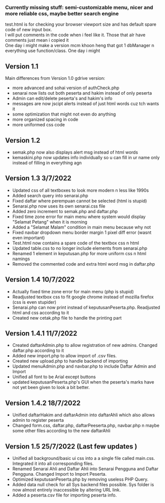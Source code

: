 ### Currently missing stuff: semi-customizable menu, nicer and more reliable css, maybe better search engine

test.html is for checking your browser viewport size and has default spare code of new input box.  
I will put comments in the code when i feel like it. Those that alr have comments just mean i copied it  
One day i might make a version mcm khoon heng that got 1 dbManager n everything use function/class. One day i might  

## Version 1.1  
Main differences from Version 1.0 gdrive version:  
- more advanced and sohai version of authCheck.php  
- senarai now lists out both peserta and hakim instead of only peserta  
- Admin can edit/delete peserta's and hakim's info  
- messages are now jscipt alerts instead of just html words cuz tch wants it  
- some optimization that might not even do anything  
- more organized spacing in code  
- more uniformed css code  

## Version 1.2  
- semak.php now also displays alert msg instead of html words  
- kemaskini.php now updates info individually so u can fill in ur name only instead of filling in everything agn

## Version 1.3 3/7/2022
- Updated css of all textboxes to look more modern n less like 1990s
- Added search query into senarai.php
- Fixed daftar where perempuan cannot be selected (html is stupid)
- Senarai.php now uses its own senarai.css file
- Added zero increment to semak.php and daftar.php
- Fixed time zone error for main menu where system would display "Selamat Petang" when it is morning
- Added a "Selamat Malam" condition in main menu because why not
- Fixed navbar dropdown menu border margin 1 pixel diff error (wasnt even important)
- Test.html now contains a spare code of the textbox css n html
- Updated table.css to no longer include elements from senarai.php
- Renamed 1 element in keputusan.php for more uniform css n html namings
- Removed the commented code and extra html word msg in daftar.php

## Version 1.4 10/7/2022
- Actually fixed time zone error for main menu (php is stupid)
- Readjusted textbox css to fit google chrome instead of mozilla firefox (css is even stupider)
- Senarai.php can now print instead of keputusanPeserta.php. Readjusted html and css according to it
- Created new cetak.php file to handle the printing part

## Version 1.4.1 11/7/2022
- Created daftarAdmin.php to allow registration of new admins. Changed daftar.php according to it
- Added new import.php to allow import of .csv files.
- Created new upload.php to handle backend of importing
- Updated menuAdmin.php and navbar.php to include Daftar Admin and Import
- Unified all font to be Arial except buttons
- updated keputusanPeserta.php's GUI when the peserta's marks have not yet been given to look a bit better.

## Version 1.4.2 18/7/2022
- Unified daftarHakim and daftarAdmin into daftarAhli which also allows admin to register peserta
- Changed form.css, daftar.php, daftarPeeserta.php, navbar.php n maybe some other files according to the new daftarAhli

## Version 1.5 25/7/2022 (Last few updates )
- Unified all background/basic ui css into a a single file called main.css. Integrated it into all corresponding files.
- Renamed Senarai Ahli and Daftar Ahli into Senarai Pengguna and Daftar Pengguna. Changed Import to Import Peserta.
- Optimized keputusanPeserta.php by removing useless PHP Query.
- Added data null check for all Sys backend files possible. Sys folder is now almost entirely inaccessible by altering URL link.
- Added a peserta.csv file for importing peserta info.

